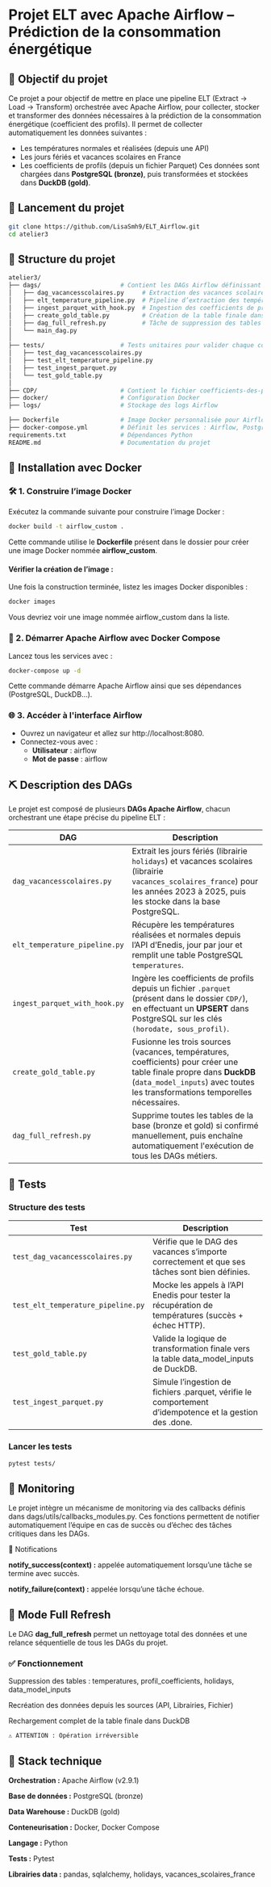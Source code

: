 # Projet ELT avec Apache Airflow – Prédiction de la consommation énergétique

## 🎯 Objectif du projet
Ce projet a pour objectif de mettre en place une pipeline ELT (Extract → Load → Transform)  orchestrée avec Apache Airflow, pour collecter, stocker et transformer des données nécessaires à la prédiction de la consommation énergétique (coefficient des profils).
Il permet de collecter automatiquement les données suivantes :
- Les températures normales et réalisées (depuis une API)
- Les jours fériés et vacances scolaires en France
- Les coefficients de profils (depuis un fichier Parquet)
Ces données sont chargées dans **PostgreSQL (bronze)**, puis transformées et stockées dans **DuckDB (gold)**.

## 🚀 Lancement du projet
```bash
git clone https://github.com/LisaSmh9/ELT_Airflow.git
cd atelier3
```
## 🧩 Structure du projet
```bash
atelier3/
├── dags/                      # Contient les DAGs Airflow définissant les étapes du pipeline
│   ├── dag_vacancesscolaires.py     # Extraction des vacances scolaires et jours fériés
│   ├── elt_temperature_pipeline.py  # Pipeline d’extraction des températures
│   ├── ingest_parquet_with_hook.py  # Ingestion des coefficients de profils (parquet)
│   ├── create_gold_table.py         # Création de la table finale dans DuckDB (gold)
│   ├── dag_full_refresh.py          # Tâche de suppression des tables (full refresh)
│   └── main_dag.py                  
│
├── tests/                     # Tests unitaires pour valider chaque composant du pipeline
│   ├── test_dag_vacancesscolaires.py
│   ├── test_elt_temperature_pipeline.py
│   ├── test_ingest_parquet.py
│   └── test_gold_table.py
│
├── CDP/                       # Contient le fichier coefficients-des-profils.parquet
├── docker/                    # Configuration Docker 
├── logs/                      # Stockage des logs Airflow

├── Dockerfile                 # Image Docker personnalisée pour Airflow
├── docker-compose.yml         # Définit les services : Airflow, PostgreSQL, DuckDB...
requirements.txt               # Dépendances Python
README.md                      # Documentation du projet 
```

## 🐳 Installation avec Docker


### 🛠️ 1. Construire l’image Docker
Exécutez la commande suivante pour construire l’image Docker :
```bash
docker build -t airflow_custom .
```
Cette commande utilise le **Dockerfile** présent dans le dossier pour créer une image Docker nommée **airflow_custom**.

#### Vérifier la création de l’image :
Une fois la construction terminée, listez les images Docker disponibles :
```bash
docker images
```
Vous devriez voir une image nommée airflow_custom dans la liste.

### 🚀 2. Démarrer Apache Airflow avec Docker Compose
Lancez tous les services avec :
```bash
docker-compose up -d
```
Cette commande démarre Apache Airflow ainsi que ses dépendances (PostgreSQL, DuckDB...).

### 🌐 3. Accéder à l'interface Airflow
- Ouvrez un navigateur et allez sur http://localhost:8080.
- Connectez-vous avec :
     - **Utilisateur** : airflow
     - **Mot de passe** : airflow

## ⛏️ Description des DAGs
Le projet est composé de plusieurs **DAGs Apache Airflow**, chacun orchestrant une étape précise du pipeline ELT :

| DAG | Description |
|-----|-------------|
| `dag_vacancesscolaires.py` | Extrait les jours fériés (librairie `holidays`) et vacances scolaires (librairie `vacances_scolaires_france`) pour les années 2023 à 2025, puis les stocke dans la base PostgreSQL. |
| `elt_temperature_pipeline.py` | Récupère les températures réalisées et normales depuis l’API d’Enedis, jour par jour et remplit une table PostgreSQL `temperatures`. |
| `ingest_parquet_with_hook.py` | Ingère les coefficients de profils depuis un fichier `.parquet` (présent dans le dossier `CDP/`), en effectuant un **UPSERT** dans PostgreSQL sur les clés `(horodate, sous_profil)`. |
| `create_gold_table.py` | Fusionne les trois sources (vacances, températures, coefficients) pour créer une table finale propre dans **DuckDB** (`data_model_inputs`) avec toutes les transformations temporelles nécessaires. |
| `dag_full_refresh.py` | Supprime toutes les tables de la base (bronze et gold) si confirmé manuellement, puis enchaîne automatiquement l'exécution de tous les DAGs métiers. |

## 🧪 Tests
### Structure des tests

| Test | Description |
|-----|-------------|
| `test_dag_vacancesscolaires.py` | Vérifie que le DAG des vacances s’importe correctement et que ses tâches sont bien définies. |
| `test_elt_temperature_pipeline.py` | Mocke les appels à l’API Enedis pour tester la récupération de températures (succès + échec HTTP). |
| `test_gold_table.py` | Valide la logique de transformation finale vers la table data_model_inputs de DuckDB. |
| `test_ingest_parquet.py` | Simule l’ingestion de fichiers .parquet, vérifie le comportement d’idempotence et la gestion des .done. |

### Lancer les tests
```bash
pytest tests/
```

## 🧯 Monitoring

Le projet intègre un mécanisme de monitoring via des callbacks définis dans dags/utils/callbacks_modules.py.
Ces fonctions permettent de notifier automatiquement l’équipe en cas de succès ou d’échec des tâches critiques dans les DAGs.

🔔 Notifications

**notify_success(context) :** appelée automatiquement lorsqu’une tâche se termine avec succès.

**notify_failure(context) :** appelée lorsqu’une tâche échoue.

## 🔁 Mode Full Refresh

Le DAG **dag_full_refresh** permet un nettoyage total des données et une relance séquentielle de tous les DAGs du projet.

### ✅ Fonctionnement

Suppression des tables : temperatures, profil_coefficients, holidays, data_model_inputs

Recréation des données depuis les sources (API, Librairies, Fichier)

Rechargement complet de la table finale dans DuckDB
```bash
⚠️ ATTENTION : Opération irréversible
```


## 🧰 Stack technique

**Orchestration :** Apache Airflow (v2.9.1)

**Base de données :** PostgreSQL (bronze)

**Data Warehouse :** DuckDB (gold)

**Conteneurisation :** Docker, Docker Compose

**Langage :** Python

**Tests :** Pytest

**Librairies data :** pandas, sqlalchemy, holidays, vacances_scolaires_france


